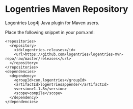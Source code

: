 Logentries Maven Repository
===========================

Logentries Log4j Java plugin for Maven users.

Place the following snippet in your pom.xml:

    <repositories>
      <repository>
        <id>logentries-releases</id>
        <url>https://github.com/logentries/logentries-mvn-repo/raw/master/releases</url>
      </repository>
    </repositories>
    <dependencies>
      <dependency>
        <groupId>com.logentries</groupId>
        <artifactId>logentriesappender</artifactId>
        <version>1.1.8</version>
        <scope>compile</scope>
      </dependency>
    </dependencies>
